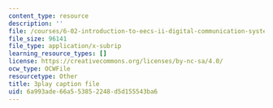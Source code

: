```yaml
---
content_type: resource
description: ''
file: /courses/6-02-introduction-to-eecs-ii-digital-communication-systems-fall-2012/6a993ade66a553852248d5d155543ba6_xa38Q2_pnlQ.srt
file_size: 96141
file_type: application/x-subrip
learning_resource_types: []
license: https://creativecommons.org/licenses/by-nc-sa/4.0/
ocw_type: OCWFile
resourcetype: Other
title: 3play caption file
uid: 6a993ade-66a5-5385-2248-d5d155543ba6
---
```

